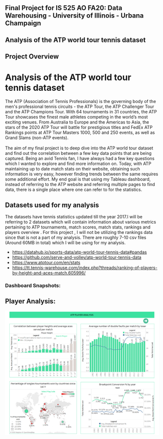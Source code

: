 ## Final Project for IS 525 AO FA20: Data Warehousing - University of Illinois - Urbana Champaign
## Analysis of the ATP world tour tennis dataset

## Project Overview
# Analysis of the ATP world tour tennis dataset 
The ATP (Association of Tennis Professionals) is the governing body of the men's professional tennis circuits - the ATP Tour, the ATP Challenger Tour and the ATP Champions Tour. With 64 tournaments in 31 countries, the ATP Tour showcases the finest male athletes competing in the world’s most exciting venues. From Australia to Europe and the Americas to Asia, the stars of the 2020 ATP Tour will battle for prestigious titles and FedEx ATP Rankings points at ATP Tour Masters 1000, 500 and 250 events, as well as Grand Slams (non-ATP events).</br>
</br>
The aim of my final project is to deep dive into the ATP world tour dataset and find out the correlation between a few key data points that are being captured. Being an avid Tennis fan, I have always had a few key questions which I wanted to explore and find more information on. Today, with ATP maintaining up to date match stats on their website, obtaining such information is very easy, however finding trends between the same requires some additional effort. My end goal is that using my Tableau dashboard, instead of referring to the ATP website and referring multiple pages to find data, there is a single place where one can refer to for the statistics.

## Datasets used for my analysis
The datasets have tennis statistics updated till the year 2017.I will be referring to 2 datasets which will contain information about various metrics pertaining to ATP tournaments, match scores, match stats, rankings and players overview . For this project , I will not be utilizing the rankings data since that is not a part of my analysis. There are roughly 7-10 csv files (Around 60MB in total) which I will be using for my analysis.

 - https://datahub.io/sports-data/atp-world-tour-tennis-data#pandas
 - https://github.com/serve-and-volley/atp-world-tour-tennis-data
 - https://www.atptour.com/en/stats
 - https://tt.tennis-warehouse.com/index.php?threads/ranking-of-players-by-height-and-aces-match.605996/

### Dashboard Snapshots: 

## Player Analysis:

![alt text](https://github.com/rahulrohri/Fall-2020--DWBI-Final-Project/blob/main/Dashboard%20Screenshots/Player%20Analysis.png?raw=true)
